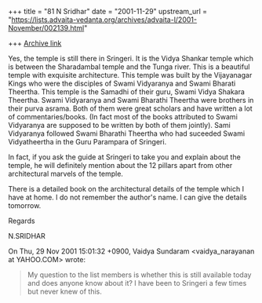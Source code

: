 +++
title = "81 N Sridhar"
date = "2001-11-29"
upstream_url = "https://lists.advaita-vedanta.org/archives/advaita-l/2001-November/002139.html"

+++
[Archive link](https://lists.advaita-vedanta.org/archives/advaita-l/2001-November/002139.html)

Yes, the temple is still there in Sringeri. It is the Vidya Shankar temple
which is between the Sharadambal temple and the Tunga river. This is a
beautiful temple with exquisite architecture. This temple was built by the
Vijayanagar Kings who were the disciples of Swami Vidyaranya and Swami
Bharati Theertha. This temple is the Samadhi of their guru, Swami Vidya
Shakara Theertha. Swami Vidyaranya and Swami Bharathi Theertha were
brothers in their purva asrama. Both of them were great scholars and have
written a lot of commentaries/books. (In fact most of the books attributed
to Swami Vidyaranya are supposed to be written by both of them jointly).
Sami Vidyaranya followed Swami Bharathi Theertha who had suceeded Swami
Vidyatheertha in the Guru Parampara of Sringeri.

In fact, if you ask the guide at Sringeri to take you and explain about the
temple, he will definitely mention about the 12 pillars apart from other
architectural marvels of the temple.

There is a detailed book on the architectural details of the temple which I
have at home. I do not remember the author's name. I can give the details
tomorrow.

Regards

N.SRIDHAR

On Thu, 29 Nov 2001 15:01:32 +0900, Vaidya Sundaram
<vaidya_narayanan at YAHOO.COM> wrote:

> My question to the list members is whether this is still available today
and does anyone know about it? I have been to Sringeri a few times but
never knew of this.

